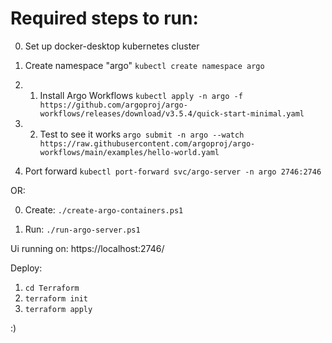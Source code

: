 # Required steps to run:
0. Set up docker-desktop kubernetes cluster

1. Create namespace "argo"
`kubectl create namespace argo`

2. 1. Install Argo Workflows
`kubectl apply -n argo -f https://github.com/argoproj/argo-workflows/releases/download/v3.5.4/quick-start-minimal.yaml`

2. 2. Test to see it works
`argo submit -n argo --watch https://raw.githubusercontent.com/argoproj/argo-workflows/main/examples/hello-world.yaml`

3. Port forward
`kubectl port-forward svc/argo-server -n argo 2746:2746`

OR:

0. Create:
`./create-argo-containers.ps1`

1. Run:
`./run-argo-server.ps1`

Ui running on: https://localhost:2746/


Deploy:
1. `cd Terraform`
2. `terraform init`
3. `terraform apply`

:)